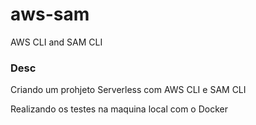 # aws-sam
AWS CLI and SAM CLI
 ### Desc
 
 Criando um prohjeto Serverless com AWS CLI e SAM CLI
 
 Realizando os testes na maquina local com o Docker
